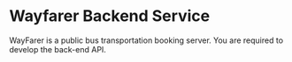 # Wayfarer Backend Service

WayFarer is a public bus transportation booking server. You are required to develop the back-end API.
